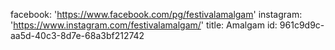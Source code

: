 facebook: 'https://www.facebook.com/pg/festivalamalgam'
instagram: 'https://www.instagram.com/festivalamalgam/'
title: Amalgam
id: 961c9d9c-aa5d-40c3-8d7e-68a3bf212742
